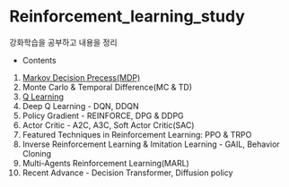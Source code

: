 # Reinforcement_learning_study
강화학습을 공부하고 내용을 정리

- Contents
1. [Markov Decision Precess(MDP)](https://github.com/Leejw221/Reinforcement_learning_study/blob/c7dcfafe01573549d83c3e07b3d05f26f46492d1/1.%20Markov%20Decision%20Process(MDP)/Markov%20Decision%20Process(MDP).md)
2. Monte Carlo & Temporal Difference(MC & TD)
3. [Q Learning](https://github.com/Leejw221/Reinforcement_learning_study/blob/main/3.%20Q-Learning/Q%20Learning%20234bd012de008054ad84f6053315b605.md)
4. Deep Q Learning - DQN, DDQN
5. Policy Gradient - REINFORCE, DPG & DDPG
6. Actor Critic - A2C, A3C, Soft Actor Critic(SAC)
7. Featured Techniques in Reinforcement Learning: PPO & TRPO
8. Inverse Reinforcement Learning & Imitation Learning - GAIL, Behavior Cloning
9. Multi-Agents Reinforcement Learning(MARL)
10. Recent Advance - Decision Transformer, Diffusion policy

